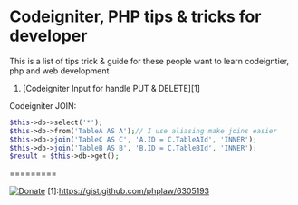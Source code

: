 Codeigniter, PHP tips & tricks for developer
=========

This is a list of tips trick &  guide for these people want to learn codeigntier, php and web development
1. [Codeigniter Input for handle PUT & DELETE][1]


Codeigniter JOIN:

```php
$this->db->select('*');
$this->db->from('TableA AS A');// I use aliasing make joins easier
$this->db->join('TableC AS C', 'A.ID = C.TableAId', 'INNER');
$this->db->join('TableB AS B', 'B.ID = C.TableBId', 'INNER');
$result = $this->db->get();
```
=========


[![Donate](https://www.paypalobjects.com/en_US/i/btn/btn_donate_LG.gif)](https://www.paypal.com/cgi-bin/webscr?cmd=_donations&business=phplaw%40gmail%2ecom&lc=VN&item_name=PHP%20CI%20Tips%20Tricks&currency_code=USD&bn=PP%2dDonationsBF%3abtn_donate_SM%2egif%3aNonHosted)
[1]:https://gist.github.com/phplaw/6305193
